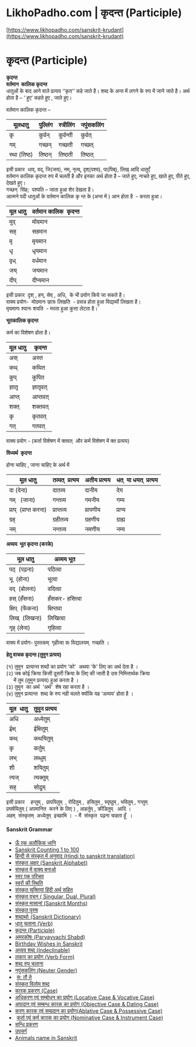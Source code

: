 # LikhoPadho.com | कृदन्त (Participle)

[https://www.likhopadho.com/sanskrit-krudant](https://www.likhopadho.com/sanskrit-krudant)

  

# कृदन्त (Participle)

  
**कृदन्त**  
**वर्तमान  कालिक कृदन्त**  
धातुओं के बाद आने वाले प्रत्यय ‘’कृत’’ कहे जाते है। शब्द के अन्त में लगने के रुप में जाने जाते है। अर्थ होता है – ‘ हुए’ कहते हुए , जाते हुए।  
  
वर्तमान कालिक कृदन्त –

| मूलधातु | पुल्लिंग | स्त्रीलिंग | नपुंसकलिंग |
| --- | --- | --- | --- |
| कृ  | कुर्वन् | कुर्वन्ती | कुर्वत् |
| गम् | गच्छन् | गच्छती | गच्छत् |
| स्था (तिष्ठ) | तिष्ठन् | तिष्ठती | तिष्ठत् |

इसी प्रकार  धाव्, वद्, जि(जय), नम्, नृत्य्, दृश्(पश्य), पा(पिब्), लिख् आदि धातुएँ  
वर्तमान कालिक कृदन्त रुप में चलती है और इनका अर्थ होता है – जाते हुए, नाचते हुए, खाते हुए, पीते हुए, देखते हुए।   
गच्छन्  सिंह;  पश्यति – जाता हुआ शेर देखता है।  
आत्मने पदी धातुओं के वर्तमान कालिक कृ न्त के (अन्त में ) आन होता है  - करता हुआ।

| मूल धातु | वर्तमान कालिक  कृदन्त |
| --- | --- |
| मुद् | मोदमान |
| सह् | सहमान |
| मृ  | मृयमान |
| धृ  | धृयमान |
| वृध् | वर्धमान |
| जय् | जयमान |
| दीप् | दीप्यमान |

इसी प्रकार  दृश् , हन्, सेव् , अधि,  के भी प्रयोग किये जा सकते है।  
वाक्य प्रयोग-  मोदमानः छात्रः लिखति  - प्रसन्न होता हुआ विद्यार्थी लिखता है।  
मृयमाणः श्यानः शयति  - मरता हुआ कुत्ता लेटता है।\`   
  
**भूतकालिक कृदन्त**  
  
कर्म का विशेषण होता है।

| मूल धातु | कृदन्त |
| --- | --- |
| अस् | अस्त |
| कथ् | कथित |
| कुप् | कुपित |
| ज्ञातृ | ज्ञातृवत् |
| आप्त् | आप्तवत् |
| शक्त् | शक्तवत् |
| कृ  | कृतवत् |
| गत् | गतवत् |

वाक्य प्रयोग - (कर्ता विशेषण में क्तवत्  और कर्म विशेषण में क्त प्रत्यय)  
  
**विध्यर्थ  कृदन्त**   
  
होना चाहिए , जाना चाहिए के अर्थ में

| मूल धातु | तव्यत्  प्रत्यय | अतीय प्रत्यय | धत्  या धयत्  प्रत्यय |
| --- | --- | --- | --- |
| दा (देना) | दातव्य | दानीय | देय |
| गम्   (जाना) | गन्तव्य | गमनीय | गम्य |
| प्राप्  (प्राप्त करना) | प्राप्तव्य | प्रापणीय | प्राप्य |
| ग्रह् | ग्रहीतव्य | ग्रहणीय | ग्राह्य |
| नम् | नन्तव्य | नमणीय | नम्य |

**अव्यय  भूत कृदन्त (करके)**

| मूल धातु | अव्यय भूत |
| --- | --- |
| पठ्  (पढ़ना) | पठित्वा |
| भू  (होना) | भूत्वा |
| वद्  (बोलना) | वदित्वा |
| हस् (हँसना) | हँसकर- हसित्वा |
| क्षिप्  (फेंकना) | क्षिप्तवा |
| लिख्  (लिखना) | लिखित्वा |
| गृह् (लेना) | गृहित्वा |

वाक्य में प्रयोग- पुस्तकम्  गृहीत्वा सः विद्यालयम्  गच्छति ।  
  
**हेतु वाचक कृदन्त (तुमुन प्रत्यय)**  
  
(१) तुमुन  प्रत्यान्त शब्दों का प्रयोग ‘को’  अथवा ‘के’ लिए का अर्थ देता है ।  
(२) जब कोई क्रिया किसी दूसरी क्रिया के लिए की जाती है उस निमित्तार्थक क्रिया  
     में तुम (तुमुन प्रत्यय) हुआ करता है ।  
(३) तुमुन  का अर्थ  ‘अर्थ’  शेष रहा करता है ।  
(४) तुमुन प्रत्यान्त  शब्द के रुप नही चलते क्योंकि यह ‘अव्यय’ होता है ।

| मूल  धातु | तुमुन प्रत्यय |
| --- | --- |
| अधि | अध्येतुम् |
| ईक्ष् | ईक्षितुम् |
| कथ् | कथयितुम् |
| कृ  | कर्तुम् |
| लभ् | लब्धुम् |
| शी  | शयितुम् |
| त्यज् | त्यक्तुम् |
| सह् | सोढुम् |

इसी प्रकार    हन्तुम् ,  प्रापयितुम्  , रोदितुम् ,  हसितुम् , स्पृष्ठुम् , भवितुम् , गन्तुम्  
प्रघर्षयितुम् ( अपमानित  करने के लिए ) , आहर्तुम् , क्रीडितुम्   आदि ।  
अहम्  संस्कृतम्  अध्येतुम्  इच्छामि ।  - मैं  संस्कृत  पढ़ना चाहता हूँ  ।

#### Sanskrit Grammar

- [ऊँ एक अलौकिक ध्वनि](https://www.likhopadho.com/om-ek-alowkik-dwani?class=0)
- [Sanskrit Counting 1 to 100](https://www.likhopadho.com/sanskrit-number-names?class=0)
- [हिन्दी से संस्कृत में अनुवाद (Hindi to sanskrit translation)](https://www.likhopadho.com/hindi-to-sanskrit-anuvad?class=0)
- [संस्कृत अक्षर (Sanskrit Alphabet)](https://www.likhopadho.com/sanskrit-alphabet?class=0)
- [संस्कृत में वाक्य बनाओ](https://www.likhopadho.com/sanskrit-mein-vakya-banao?class=0)
- [स्वर एक परिचय](https://www.likhopadho.com/swar-ek-parichay?class=0)
- [स्वरों की स्थिति](https://www.likhopadho.com/swaron-ki-sthiti?class=0)
- [संस्कृत सूक्तियां हिंदी अर्थ सहित](https://www.likhopadho.com/sanskrit-suktiyan?class=0)
- [संस्कृत वचन ( Singular, Dual, Plural)](https://www.likhopadho.com/sanskrit-vachan?class=0)
- [संस्कृत मासानां (Sanskrit Months)](https://www.likhopadho.com/sanskrit-months?class=0)
- [संस्कृत पुरुष](https://www.likhopadho.com/sanskrit-purush?class=0)
- [शब्दार्थाः (Sanskrit Dictionary)](https://www.likhopadho.com/sanskrit-dictionary?class=0)
- [धातु चलाना (Verb)](https://www.likhopadho.com/sanskrit-dhatu?class=0)
- [कृदन्त (Participle)](https://www.likhopadho.com/sanskrit-krudant?class=0)
- [अमरकोषः (Paryayvachi Shabd)](https://www.likhopadho.com/sanskrit-paryayvachi?class=0)
- [Birthday Wishes in Sanskrit](https://www.likhopadho.com/wishes-in-sanskrit?class=0)
- [अव्यय शब्द (Indeclinable)](https://www.likhopadho.com/sanskrit-avyaya?class=0)
- [लकार का प्रयोग (Verb Form)](https://www.likhopadho.com/sanskrit-lakar?class=0)
- [शब्द रुप चलाना](https://www.likhopadho.com/sanskrit-shabd-roop?class=0)
- [नपुंसकलिंग (Neuter Gender)](https://www.likhopadho.com/sanskrit-napunsakling?class=0)
-  [स: तौ ते](https://www.likhopadho.com/sah-tua-te?class=0)
- [संस्कृत विलोम शब्द](https://www.likhopadho.com/sanskrit-vilom-shabd?class=0)
- [कारक प्रकरण (Case)](https://www.likhopadho.com/sanskrit-karak?class=0)
- [अधिकरण एवं सम्बोधन का प्रयोग (Locative Case & Vocative Case)](https://www.likhopadho.com/sanskrit-adhikaran-avam-sambhodhan?class=0)
- [अपादान एवं सम्बन्ध कारक का प्रयोग (Objective Case & Dating Case)](https://www.likhopadho.com/sanskrit-apadan-avam-sambandh?class=0)
- [करण कारक एवं सम्प्रदान का प्रयोग(Ablative Case & Possessive Case)](https://www.likhopadho.com/sanskrit-karan-avam-sampradhan?class=0)
-  [कर्ता एवं कर्म कारक का प्रयोग (Nominative Case & Instrument Case)](https://www.likhopadho.com/sanskrit-karta-avam-karm?class=0)
- [सन्धि प्रकरण](https://www.likhopadho.com/sanskrit-sandhi-prakaran?class=0)
- [उपसर्ग](https://www.likhopadho.com/sanskrit-upsarg?class=0)
- [Animals name in Sanskrit](https://www.likhopadho.com/sanskrit-animals-name?class=0)
